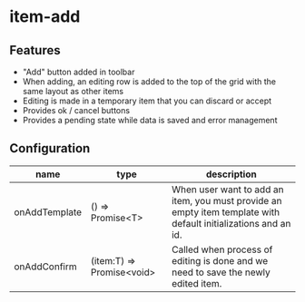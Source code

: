 # item-add

## Features

* "Add" button added in toolbar
* When adding, an editing row is added to the top of the grid with the same layout
  as other items
* Editing is made in a temporary item that you can discard or accept
* Provides ok / cancel buttons
* Provides a pending state while data is saved and error management

## Configuration

| name | type | description |
| ---- | ---- | ----------- |
| onAddTemplate | () => Promise&lt;T> | When user want to add an item, you must provide an empty item template with default initializations and an id. 
| onAddConfirm | (item:T) => Promise&lt;void> | Called when process of editing is done and we need to save the newly edited item.



